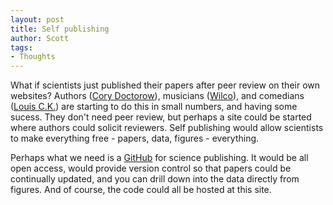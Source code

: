 ```yaml
---
layout: post
title: Self publishing
author: Scott
tags:
- Thoughts
---
```



What if scientists just published their papers after peer review on their own websites?  Authors ([Cory Doctorow][cory]), musicians ([Wilco][]), and comedians ([Louis C.K.][ck]) are starting to do this in small numbers, and having some sucess.  They don't need peer review, but perhaps a site could be started where authors could solicit reviewers.  Self publishing would allow scientists to make everything free - papers, data, figures - everything. 

Perhaps what we need is a [GitHub][] for science publishing.  It would be all open access, would provide version control so that papers could be continually updated, and you can drill down into the data directly from figures.  And of course, the code could all be hosted at this site.  



[GitHub]: https://github.com/
[ck]: https://buy.louisck.net/
[cory]: http://craphound.com/?p=3672
[Wilco]: http://www.rollingstone.com/music/news/wilco-to-self-release-the-whole-love-in-september-20110629